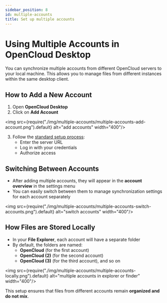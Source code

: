 ```yaml
---
sidebar_position: 8
id: multiple-accounts
title: Set up multiple accounts
---
```


# Using Multiple Accounts in OpenCloud Desktop

You can synchronize multiple accounts from different OpenCloud servers to your local machine. This allows you to manage files from different instances within the same desktop client.

## How to Add a New Account
1. Open **OpenCloud Desktop**  
2. Click on **Add Account**  

<img src={require("./img/multiple-accounts/multiple-accounts-add-account.png").default} alt="add accounts" width="400"/>

3. Follow the [standard setup process](./set-up):  
   - Enter the server URL  
   - Log in with your credentials  
   - Authorize access  

## Switching Between Accounts
- After adding multiple accounts, they will appear in the **account overview** in the settings menu
- You can easily switch between them to manage synchronization settings for each account separately

<img src={require("./img/multiple-accounts/multiple-accounts-switch-accounts.png").default} alt="switch accounts" width="400"/>

## How Files are Stored Locally
- In your **File Explorer**, each account will have a separate folder
- By default, the folders are named:  
  - **OpenCloud** (for the first account)  
  - **OpenCloud (2)** (for the second account)  
  - **OpenCloud (3)** (for the third account), and so on

<img src={require("./img/multiple-accounts/multiple-accounts-locally.png").default} alt="multiple accounts in explorer or finder" width="400"/>

This setup ensures that files from different accounts remain **organized and do not mix**.



